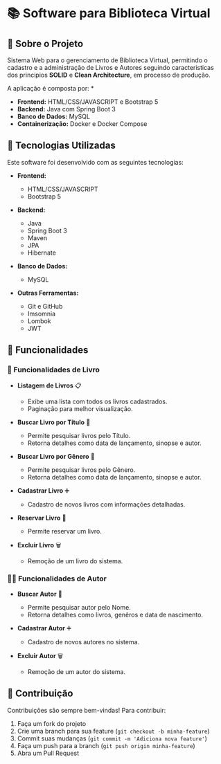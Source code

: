 # 📚 Software para Biblioteca Virtual

## 📌 Sobre o Projeto

Sistema Web para o gerenciamento de Biblioteca Virtual, permitindo o cadastro e a administração de Livros e Autores seguindo caracteristicas dos principios **SOLID** e **Clean Architecture**, em processo de produção.

A aplicação é composta por:
*
- **Frontend:** HTML/CSS/JAVASCRIPT e Bootstrap 5
- **Backend:** Java com Spring Boot 3
- **Banco de Dados:** MySQL
- **Containerização:** Docker e Docker Compose

## 🚀 Tecnologias Utilizadas

Este software foi desenvolvido com as seguintes tecnologias:

- **Frontend:**

  - HTML/CSS/JAVASCRIPT
  - Bootstrap 5

- **Backend:**

  - Java
  - Spring Boot 3
  - Maven
  - JPA
  - Hibernate

- **Banco de Dados:**

  - MySQL

- **Outras Ferramentas:**

  - Git e GitHub
  - Imsomnia
  - Lombok
  - JWT

## 🔧 Funcionalidades

### 📖 Funcionalidades de Livro

- **Listagem de Livros** 📋

  - Exibe uma lista com todos os livros cadastrados.
  - Paginação para melhor visualização.

- **Buscar Livro por Título** 🔎

  - Permite pesquisar livros pelo Título.
  - Retorna detalhes como data de lançamento, sinopse e autor.
 
- **Buscar Livro por Gênero** 🔎

  - Permite pesquisar livros pelo Gênero.
  - Retorna detalhes como data de lançamento, sinopse e autor.

- **Cadastrar Livro** ➕

  - Cadastro de novos livros com informações detalhadas.
 
- **Reservar Livro** 📌

  - Permite reservar um livro.

- **Excluir Livro** 🗑️

  - Remoção de um livro do sistema.

### 👨‍💼  Funcionalidades de Autor

- **Buscar Autor** 🔎
  
  - Permite pesquisar autor pelo Nome.
  - Retorna detalhes como livros, genêros e data de nascimento.

- **Cadastrar Autor** ➕

  - Cadastro de novos autores no sistema.

- **Excluir Autor** 🗑️

  - Remoção de um autor do sistema.

## 🤝 Contribuição

Contribuições são sempre bem-vindas! Para contribuir:

1. Faça um fork do projeto
2. Crie uma branch para sua feature (`git checkout -b minha-feature`)
3. Commit suas mudanças (`git commit -m 'Adiciona nova feature'`)
4. Faça um push para a branch (`git push origin minha-feature`)
5. Abra um Pull Request
